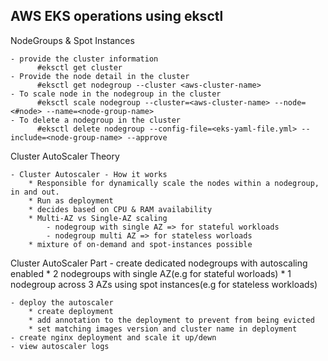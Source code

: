 AWS EKS operations using eksctl
---------------

NodeGroups & Spot Instances

    - provide the cluster information
          #eksctl get cluster	
    - Provide the node detail in the cluster
          #eksctl get nodegroup --cluster <aws-cluster-name>
    - To scale node in the nodegroup in the cluster
          #eksctl scale nodegroup --cluster=<aws-cluster-name> --node=<#node> --name=<node-group-name>
    - To delete a nodegroup in the cluster
          #eksctl delete nodegroup --config-file=<eks-yaml-file.yml> --include=<node-group-name> --approve
  
Cluster AutoScaler Theory

    - Cluster Autoscaler - How it works
        * Responsible for dynamically scale the nodes within a nodegroup, in and out.
        * Run as deployment
        * decides based on CPU & RAM availability
        * Multi-AZ vs Single-AZ scaling
            - nodegroup with single AZ => for stateful workloads
            - nodegroup multi AZ => for stateless worloads
        * mixture of on-demand and spot-instances possible

Cluster AutoScaler Part
    - create dedicated nodegroups with autoscaling enabled
        * 2 nodegroups with single AZ(e.g for stateful worloads)
        * 1 nodegroup across 3 AZs using spot instances(e.g for stateless workloads)

    - deploy the autoscaler
        * create deployment
        * add annotation to the deployment to prevent from being evicted
        * set matching images version and cluster name in deployment
    - create nginx deployment and scale it up/dewn
    - view autoscaler logs
